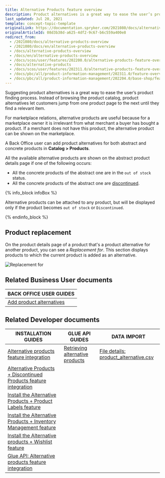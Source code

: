 ```yaml
---
title: Alternative Products feature overview
description: Product alternatives is a great way to ease the user’s product finding process. It lets the user jump over product pages until they find a relevant item.
last_updated: Jul 20, 2021
template: concept-topic-template
originalLink: https://documentation.spryker.com/2021080/docs/alternative-products-overview
originalArticleId: 08d3b38d-a625-4df2-9c67-b6c559a400e8
redirect_from:
  - /2021080/docs/alternative-products-overview
  - /2021080/docs/en/alternative-products-overview
  - /docs/alternative-products-overview
  - /docs/en/alternative-products-overview
  - /docs/scos/user/features/202200.0/alternative-products-feature-overview.html
  - /docs/alternative-products
  - /docs/scos/user/features/202311.0/alternative-products-feature-overview.html
  - /docs/pbc/all/product-information-management/202311.0/feature-overviews/alternative-products-feature-overview.html
  - /docs/pbc/all/product-information-management/202204.0/base-shop/feature-overviews/alternative-products-feature-overview.html
---
```


Suggesting product alternatives is a great way to ease the user’s product finding process. Instead of browsing the product catalog, product alternatives let customers jump from one product page to the next until they find a relevant item.

For marketplace relations, alternative products are useful because for a marketplace owner it is irrelevant from what merchant a buyer has bought a product. If a merchant does not have this product, the alternative product can be shown on the marketplace.

A Back Office user can add product alternatives for both abstract and concrete products in **Catalog&nbsp;<span aria-label="and then">></span> Products**.

All the available alternative products are shown on the abstract product details page if one of the following occurs:

* All the concrete products of the abstract one are in the `out of stock` status.
* All the concrete products of the abstract one are [discontinued](/docs/pbc/all/product-information-management/{{page.version}}/base-shop/feature-overviews/product-feature-overview/discontinued-products-overview.html).

{% info_block infoBox %}

Alternative products can be attached to any product, but will be displayed only if the product becomes `out of stock` or `Discontinued`.

{% endinfo_block %}

## Product replacement

On the product details page of a product that's a product alternative for another product, you can see a *Replacement for*. This section displays products to which the current product is added as an alternative.

![Replacement for](https://spryker.s3.eu-central-1.amazonaws.com/docs/Features/Product+Management/Alternative+Products/Alternative+Products+Feature+Overview/replacement-for.png)

## Related Business User documents

|BACK OFFICE USER GUIDES|
|---|
| [Add product alternatives](/docs/pbc/all/product-information-management/{{page.version}}/base-shop/manage-in-the-back-office/products/manage-product-variants/add-product-alternatives.html) |

## Related Developer documents

|INSTALLATION GUIDES  | GLUE API GUIDES  | DATA IMPORT |
|---------|---------|---------|
| [Alternative products feature integration](/docs/pbc/all/product-information-management/{{page.version}}/base-shop/install-and-upgrade/install-features/install-the-alternative-products-discontinued-products-feature.html)  | [Retrieving alternative products](/docs/pbc/all/product-information-management/{{page.version}}/base-shop/manage-using-glue-api/glue-api-retrieve-alternative-products.html)  | [File details: product_alternative.csv](/docs/pbc/all/product-information-management/{{page.version}}/base-shop/import-and-export-data/import-file-details-product-alternative.csv.html)  |
| [Alternative Products + Discontinued Products feature integration](/docs/pbc/all/product-information-management/{{page.version}}/base-shop/install-and-upgrade/install-features/install-the-alternative-products-discontinued-products-feature.html) |   |
| [Install the Alternative Products + Product Labels feature](/docs/pbc/all/product-information-management/{{page.version}}/base-shop/install-and-upgrade/install-features/install-the-alternative-products-product-labels-feature.html) |   |
| [Install the Alternative Products + Inventory Management feature](/docs/pbc/all/product-information-management/{{page.version}}/base-shop/install-and-upgrade/install-features/install-the-alternative-products-inventory-management-feature.html)   |   |
| [Install the Alternative products + Wishlist feature](/docs/pbc/all/product-information-management/{{page.version}}/base-shop/install-and-upgrade/install-features/install-the-alternative-products-wishlist-feature.html) |   |
| [Glue API: Alternative products feature integration](/docs/pbc/all/product-information-management/{{page.version}}/base-shop/install-and-upgrade/install-glue-api/install-the-alternative-products-glue-api.html) |   |
